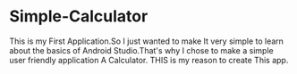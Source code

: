 # Simple-Calculator
This is my First Application.So I just wanted to make
It very simple to learn about the basics of Android
Studio.That's why I chose to make a simple user friendly
 application A Calculator. THIS is my reason to create
This app.
